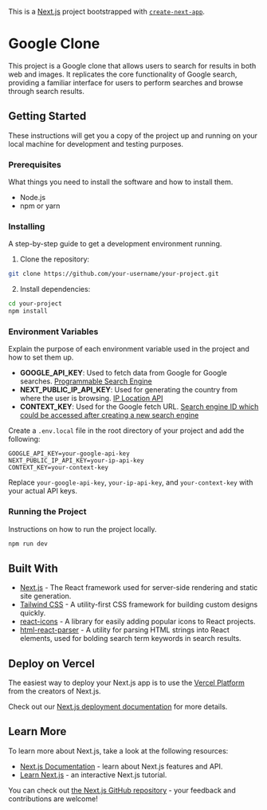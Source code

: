 This is a [Next.js](https://nextjs.org/) project bootstrapped with [`create-next-app`](https://github.com/vercel/next.js/tree/canary/packages/create-next-app).

# Google Clone

This project is a Google clone that allows users to search for results in both web and images. It replicates the core functionality of Google search, providing a familiar interface for users to perform searches and browse through search results.

## Getting Started

These instructions will get you a copy of the project up and running on your local machine for development and testing purposes.

### Prerequisites

What things you need to install the software and how to install them.

- Node.js
- npm or yarn

### Installing

A step-by-step guide to get a development environment running.

1. Clone the repository:

```bash
git clone https://github.com/your-username/your-project.git
```

2. Install dependencies:

```bash
cd your-project
npm install
```

### Environment Variables

Explain the purpose of each environment variable used in the project and how to set them up.

- **GOOGLE_API_KEY**: Used to fetch data from Google for Google searches. [Programmable Search Engine](https://developers.google.com/custom-search/v1/introduction)
- **NEXT_PUBLIC_IP_API_KEY**: Used for generating the country from where the user is browsing. [IP Location API](https://extreme-ip-lookup.com/)
- **CONTEXT_KEY**: Used for the Google fetch URL. [Search engine ID which could be accessed after creating a new search engine](https://developers.google.com/custom-search/v1/introduction)

Create a `.env.local` file in the root directory of your project and add the following:

```plaintext
GOOGLE_API_KEY=your-google-api-key
NEXT_PUBLIC_IP_API_KEY=your-ip-api-key
CONTEXT_KEY=your-context-key
```

Replace `your-google-api-key`, `your-ip-api-key`, and `your-context-key` with your actual API keys.

### Running the Project

Instructions on how to run the project locally.

```bash
npm run dev
```

## Built With

- [Next.js](https://nextjs.org/) - The React framework used for server-side rendering and static site generation.
- [Tailwind CSS](https://tailwindcss.com/) - A utility-first CSS framework for building custom designs quickly.
- [react-icons](https://react-icons.github.io/react-icons/) - A library for easily adding popular icons to React projects.
- [html-react-parser](https://github.com/remarkablemark/html-react-parser) - A utility for parsing HTML strings into React elements, used for bolding search term keywords in search results.

## Deploy on Vercel

The easiest way to deploy your Next.js app is to use the [Vercel Platform](https://vercel.com/new?utm_medium=default-template&filter=next.js&utm_source=create-next-app&utm_campaign=create-next-app-readme) from the creators of Next.js.

Check out our [Next.js deployment documentation](https://nextjs.org/docs/deployment) for more details.

## Learn More

To learn more about Next.js, take a look at the following resources:

- [Next.js Documentation](https://nextjs.org/docs) - learn about Next.js features and API.
- [Learn Next.js](https://nextjs.org/learn) - an interactive Next.js tutorial.

You can check out [the Next.js GitHub repository](https://github.com/vercel/next.js/) - your feedback and contributions are welcome!
